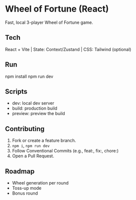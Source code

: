 # Wheel of Fortune (React)

Fast, local 3-player Wheel of Fortune game.

## Tech
React + Vite | State: Context/Zustand | CSS: Tailwind (optional)

## Run
npm install
npm run dev

## Scripts
- dev: local dev server
- build: production build
- preview: preview the build

## Contributing
1. Fork or create a feature branch.
2. `npm i`, `npm run dev`
3. Follow Conventional Commits (e.g., feat:, fix:, chore:)
4. Open a Pull Request.

## Roadmap
- Wheel generation per round
- Toss-up mode
- Bonus round
